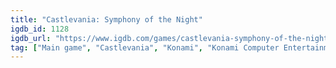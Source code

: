 ```yaml
---
title: "Castlevania: Symphony of the Night"
igdb_id: 1128
igdb_url: "https://www.igdb.com/games/castlevania-symphony-of-the-night"
tag: ["Main game", "Castlevania", "Konami", "Konami Computer Entertainment Tokyo", "Backbone Entertainment", "Platform", "Role-playing (RPG)", "Adventure", "Single player", "Side view", "Action", "Horror", "Open world"]
---
```

